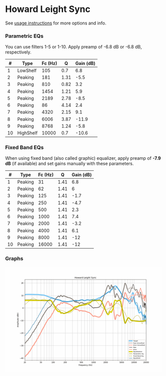 # Howard Leight Sync
See [usage instructions](https://github.com/jaakkopasanen/AutoEq#usage) for more options and info.

### Parametric EQs
You can use filters 1-5 or 1-10. Apply preamp of -6.8 dB or -6.8 dB, respectively.

|   # | Type      |   Fc (Hz) |    Q |   Gain (dB) |
|-----|-----------|-----------|------|-------------|
|   1 | LowShelf  |       105 | 0.7  |         6.8 |
|   2 | Peaking   |       181 | 1.31 |        -5.5 |
|   3 | Peaking   |       810 | 0.82 |         3.2 |
|   4 | Peaking   |      1454 | 1.21 |         5.9 |
|   5 | Peaking   |      2189 | 2.78 |        -8.5 |
|   6 | Peaking   |        86 | 4.14 |         2.4 |
|   7 | Peaking   |      4320 | 2.15 |         9.1 |
|   8 | Peaking   |      6006 | 3.87 |       -11.9 |
|   9 | Peaking   |      8768 | 1.24 |        -5.8 |
|  10 | HighShelf |     10000 | 0.7  |       -10.6 |

### Fixed Band EQs
When using fixed band (also called graphic) equalizer, apply preamp of **-7.9 dB** (if available) and set gains manually with these parameters.

|   # | Type    |   Fc (Hz) |    Q |   Gain (dB) |
|-----|---------|-----------|------|-------------|
|   1 | Peaking |        31 | 1.41 |         6.8 |
|   2 | Peaking |        62 | 1.41 |         6   |
|   3 | Peaking |       125 | 1.41 |        -1.7 |
|   4 | Peaking |       250 | 1.41 |        -4.7 |
|   5 | Peaking |       500 | 1.41 |         2.3 |
|   6 | Peaking |      1000 | 1.41 |         7.4 |
|   7 | Peaking |      2000 | 1.41 |        -3.2 |
|   8 | Peaking |      4000 | 1.41 |         6.1 |
|   9 | Peaking |      8000 | 1.41 |       -12   |
|  10 | Peaking |     16000 | 1.41 |       -12   |

### Graphs
![](./Howard%20Leight%20Sync.png)
